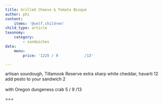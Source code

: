 ```yaml
---
title: Grilled Cheese & Tomato Bisque
author: phi
content:
    items: '@self.children'
child_type: article
taxonomy:
    category:
        - sandwiches
data:
    menu:
        price: '1225 / 9            /13'

---
```


artisan sourdough, Tillamook Reserve extra sharp white            cheddar, havarti <span class="price">12</span> add pesto            to your sandwich <span class="price">2</span><br></br>            with Oregon dungeness crab <span class="price">5 / 9            /13</span>

===


